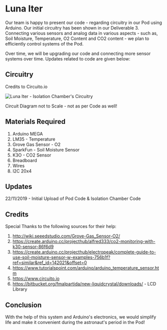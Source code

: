 # Luna Iter

Our team is happy to present our code - regarding circuitry in our Pod using Arduino. Our initial circuitry has been shown in our Deliverable 3. Connecting various sensors and analog data in various aspects - such as, Soil Moisture, Temperature, O2 Content and CO2 content - we plan to efficiently control systems of the Pod.

Over time, we will be upgrading our code and connecting more sensor systems over time. Updates related to code are given below:

## Circuitry 
Credits to Circuito.io

![Luna Iter - Isolation Chamber's Circuitry](https://github.com/Advik007/Luna-Iter---NYAS-Junior-Academy/blob/master/Luna%20Iter%20-%20Arduino%20Circuitry.png)

Circuit Diagram not to Scale - not as per Code as well!

## Materials Required
1. Arduino MEGA
2. LM35 - Temperature
3. Grove Gas Sensor - O2
4. SparkFun - Soil Moisture Sensor
5. K3O - CO2 Sensor
6. Breadboard
7. Wires
8. I2C 20x4
## Updates
22/11/2019 - Initial Upload of Pod Code & Isolation Chamber Code

## Credits
Special Thanks to the following sources for their help:
1. http://wiki.seeedstudio.com/Grove-Gas_Sensor-O2/
2. https://create.arduino.cc/projecthub/alfred333/co2-monitoring-with-k30-sensor-86f6d9
3. https://create.arduino.cc/projecthub/electropeak/complete-guide-to-use-soil-moisture-sensor-w-examples-756b1f?ref=similar&ref_id=142021&offset=0
4. https://www.tutorialspoint.com/arduino/arduino_temperature_sensor.htm
5. https://www.circuito.io
6. https://bitbucket.org/fmalpartida/new-liquidcrystal/downloads/ - LCD Library


## Conclusion
With the help of this system and Arduino's electronics, we would simplify life and make it convenient during the astronaut's period in the Pod!

